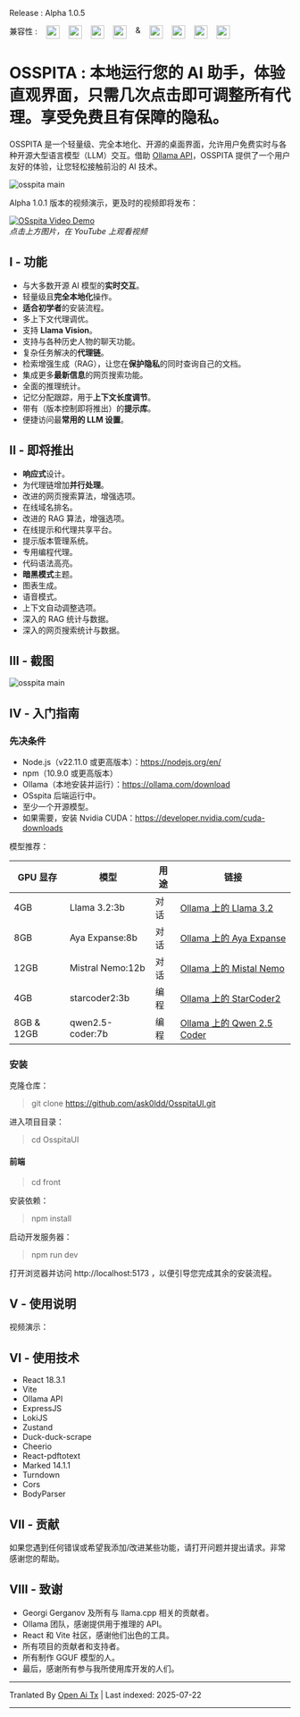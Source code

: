 ﻿Release : Alpha 1.0.5

<div style="display:flex; width:100%; column-gap:16px; margin-bottom:12px;">
    <span>兼容性 :</span>
    <img style="width:24px; height:24px;" src="https://github.com/ask0ldd/OsspitaUI/blob/main/Front/src/assets/windows.png">
    <img style="width:24px; height:24px;" src="https://github.com/ask0ldd/OsspitaUI/blob/main/Front/src/assets/chrome.png">
    <img style="width:24px; height:24px;" src="https://github.com/ask0ldd/OsspitaUI/blob/main/Front/src/assets/firefox.png">
    <img style="width:24px; height:24px;" src="https://github.com/ask0ldd/OsspitaUI/blob/main/Front/src/assets/brave.png">
    <span style="display:flex; height:100%;">&</span>
    <img style="width:24px; height:24px;" src="https://github.com/ask0ldd/OsspitaUI/blob/main/Front/src/assets/ubuntu.png">
    <img style="width:24px; height:24px;" src="https://github.com/ask0ldd/OsspitaUI/blob/main/Front/src/assets/chrome.png">
    <img style="width:24px; height:24px;" src="https://github.com/ask0ldd/OsspitaUI/blob/main/Front/src/assets/firefox.png">
    <img style="width:24px; height:24px;" src="https://github.com/ask0ldd/OsspitaUI/blob/main/Front/src/assets/brave.png">
</div>

# OSSPITA : 本地运行您的 AI 助手，体验直观界面，只需几次点击即可调整所有代理。享受免费且有保障的隐私。

OSSPITA 是一个轻量级、完全本地化、开源的桌面界面，允许用户免费实时与各种开源大型语言模型（LLM）交互。借助 [Ollama API](https://github.com/ollama/ollama)，OSSPITA 提供了一个用户友好的体验，让您轻松接触前沿的 AI 技术。

![osspita main](https://github.com/ask0ldd/OsspitaUI/blob/main/Front/src/assets/screenshot2.png "osspita main")

Alpha 1.0.1 版本的视频演示，更及时的视频即将发布：

[![OSspita Video Demo](https://img.youtube.com/vi/zKxcANYu-9I/0.jpg)](https://www.youtube.com/watch?v=zKxcANYu-9I "OSspita Video Demo")<br>
_点击上方图片，在 YouTube 上观看视频_

## I - 功能

- 与大多数开源 AI 模型的**实时交互**。
- 轻量级且**完全本地化**操作。
- **适合初学者**的安装流程。
- 多上下文代理调优。
- 支持 **Llama Vision**。
- 支持与各种历史人物的聊天功能。
- 复杂任务解决的**代理链**。
- 检索增强生成（RAG），让您在**保护隐私**的同时查询自己的文档。
- 集成更多**最新信息**的网页搜索功能。
- 全面的推理统计。
- 记忆分配跟踪，用于**上下文长度调节**。
- 带有（版本控制即将推出）的**提示库**。
- 便捷访问最**常用的 LLM 设置**。

## II - 即将推出

- **响应式**设计。
- 为代理链增加**并行处理**。
- 改进的网页搜索算法，增强选项。
- 在线域名排名。
- 改进的 RAG 算法，增强选项。
- 在线提示和代理共享平台。
- 提示版本管理系统。
- 专用编程代理。
- 代码语法高亮。
- **暗黑模式**主题。
- 图表生成。
- 语音模式。
- 上下文自动调整选项。
- 深入的 RAG 统计与数据。
- 深入的网页搜索统计与数据。

## III - 截图

![osspita main](https://github.com/ask0ldd/OsspitaUI/blob/main/Front/src/assets/screenshot1.png "osspita main")

## IV - 入门指南

### 先决条件

- Node.js（v22.11.0 或更高版本）：https://nodejs.org/en/
- npm（10.9.0 或更高版本）
- Ollama（本地安装并运行）：https://ollama.com/download
- OSspita 后端运行中。
- 至少一个开源模型。
- 如果需要，安装 Nvidia CUDA：https://developer.nvidia.com/cuda-downloads

模型推荐：

| GPU 显存   | 模型              | 用途           | 链接                                                                 |
| ---------- | ----------------- | -------------- | -------------------------------------------------------------------- |
| 4GB        | Llama 3.2:3b      | 对话           | [Ollama 上的 Llama 3.2](https://ollama.com/library/llama3.2:3b)              |
| 8GB        | Aya Expanse:8b    | 对话           | [Ollama 上的 Aya Expanse](https://ollama.com/library/aya-expanse:8b)   |
| 12GB       | Mistral Nemo:12b  | 对话           | [Ollama 上的 Mistal Nemo](https://ollama.com/library/mistral-nemo:12b)           |
| 4GB        | starcoder2:3b     | 编程           | [Ollama 上的 StarCoder2](https://ollama.com/library/starcoder2)        |
| 8GB & 12GB | qwen2.5-coder:7b  | 编程           | [Ollama 上的 Qwen 2.5 Coder](https://ollama.com/library/qwen2.5-coder) |

### 安装

克隆仓库：

> git clone https://github.com/ask0ldd/OsspitaUI.git

进入项目目录：

> cd OsspitaUI

#### 前端

> cd front

安装依赖：

> npm install

启动开发服务器：

> npm run dev

打开浏览器并访问 http://localhost:5173 ，以便引导您完成其余的安装流程。

## V - 使用说明

视频演示：

## VI - 使用技术

- React 18.3.1
- Vite
- Ollama API
- ExpressJS
- LokiJS
- Zustand
- Duck-duck-scrape
- Cheerio
- React-pdftotext
- Marked 14.1.1
- Turndown
- Cors
- BodyParser

## VII - 贡献

如果您遇到任何错误或希望我添加/改进某些功能，请打开问题并提出请求。非常感谢您的帮助。

## VIII - 致谢

- Georgi Gerganov 及所有与 llama.cpp 相关的贡献者。
- Ollama 团队，感谢提供用于推理的 API。
- React 和 Vite 社区，感谢他们出色的工具。
- 所有项目的贡献者和支持者。
- 所有制作 GGUF 模型的人。
- 最后，感谢所有参与我所使用库开发的人们。



---

Tranlated By [Open Ai Tx](https://github.com/OpenAiTx/OpenAiTx) | Last indexed: 2025-07-22

---